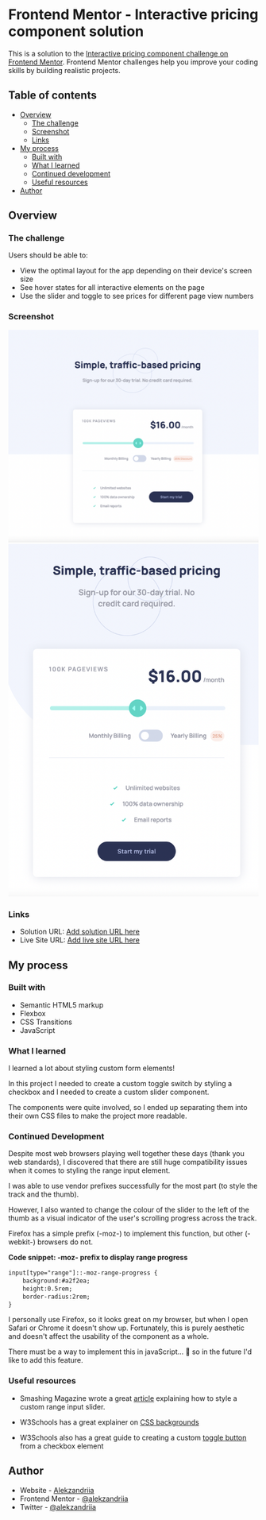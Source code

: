 # Frontend Mentor - Interactive pricing component solution

This is a solution to the [Interactive pricing component challenge on Frontend Mentor](https://www.frontendmentor.io/challenges/interactive-pricing-component-t0m8PIyY8). Frontend Mentor challenges help you improve your coding skills by building realistic projects.

## Table of contents

- [Overview](#overview)
  - [The challenge](#the-challenge)
  - [Screenshot](#screenshot)
  - [Links](#links)
- [My process](#my-process)
  - [Built with](#built-with)
  - [What I learned](#what-i-learned)
  - [Continued development](#continued-development)
  - [Useful resources](#useful-resources)
- [Author](#author)

## Overview

### The challenge

Users should be able to:

- View the optimal layout for the app depending on their device's screen size
- See hover states for all interactive elements on the page
- Use the slider and toggle to see prices for different page view numbers

### Screenshot

![](./screenshot.png)
![](./screenshot-mobile.png)

### Links

- Solution URL: [Add solution URL here](https://your-solution-url.com)
- Live Site URL: [Add live site URL here](https://your-live-site-url.com)

## My process

### Built with

- Semantic HTML5 markup
- Flexbox
- CSS Transitions
- JavaScript

### What I learned

I learned a lot about styling custom form elements!

In this project I needed to create a custom toggle switch by styling a checkbox and I needed to create a custom slider component.

The components were quite involved, so I ended up separating them into their own CSS files to make the project more readable.

### Continued Development

Despite most web browsers playing well together these days (thank you web standards), I discovered that there are still huge compatibility issues when it comes to styling the range input element.

I was able to use vendor prefixes successfully for the most part (to style the track and the thumb).

However, I also wanted to change the colour of the slider to the left of the thumb as a visual indicator of the user's scrolling progress across the track.

Firefox has a simple prefix (-moz-) to implement this function, but other (-webkit-) browsers do not.

**Code snippet: -moz- prefix to display range progress**

```
input[type="range"]::-moz-range-progress {
    background:#a2f2ea;
    height:0.5rem;
    border-radius:2rem;
}
```

I personally use Firefox, so it looks great on my browser, but when I open Safari or Chrome it doesn't show up. Fortunately, this is purely aesthetic and doesn't affect the usability of the component as a whole.

There must be a way to implement this in javaScript... 🤔 so in the future I'd like to add this feature.

### Useful resources

- Smashing Magazine wrote a great [article](https://www.smashingmagazine.com/2021/12/create-custom-range-input-consistent-browsers/) explaining how to style a custom range input slider.

- W3Schools has a great explainer on [CSS backgrounds](https://www.w3schools.com/css/css3_backgrounds.asp)

- W3Schools also has a great guide to creating a custom [toggle button](https://www.w3schools.com/howto/howto_css_switch.asp) from a checkbox element

## Author

- Website - [Alekzandriia](https://www.alekz.dev)
- Frontend Mentor - [@alekzandriia](https://www.frontendmentor.io/profile/alekzandria)
- Twitter - [@alekzandriia](https://www.twitter.com/alekzandriia)
